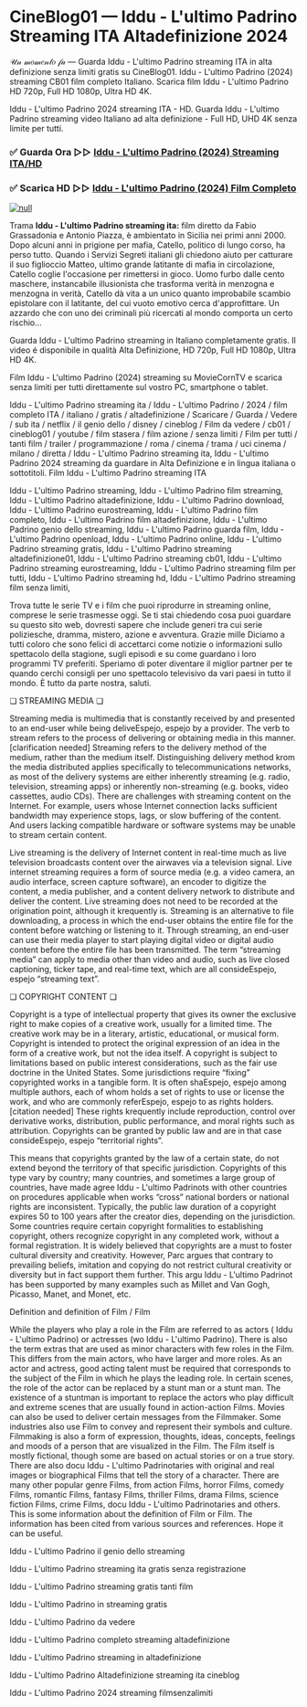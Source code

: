 # CineBlog01 — Iddu - L'ultimo Padrino Streaming ITA Altadefinizione 2024
𝒰𝓃 𝓂𝑜𝓂𝑒𝓃𝓉𝑜 𝒻𝒶 — Guarda Iddu - L'ultimo Padrino streaming ITA in alta definizione senza limiti gratis su CineBlog01. Iddu - L'ultimo Padrino (2024) streaming CB01 film completo Italiano. Scarica film Iddu - L'ultimo Padrino HD 720p, Full HD 1080p, Ultra HD 4K.

Iddu - L'ultimo Padrino 2024 streaming ITA - HD. Guarda Iddu - L'ultimo Padrino streaming video Italiano ad alta definizione - Full HD, UHD 4K senza limite per tutti.

### ✅ Guarda Ora ▷▷ [Iddu - L'ultimo Padrino (2024) Streaming ITA/HD](https://t.co/jB5LvYBIba)

### ✅ Scarica HD ▷▷ [Iddu - L'ultimo Padrino (2024) Film Completo](https://t.co/jB5LvYBIba)

[![null](https://static.wixstatic.com/media/855a25_043b5abeb4ae4d35ac003198e7fe56ed~mv2.gif)](https://t.co/jB5LvYBIba)

Trama **Iddu - L'ultimo Padrino streaming ita:** film diretto da Fabio Grassadonia e Antonio Piazza, è ambientato in Sicilia nei primi anni 2000. Dopo alcuni anni in prigione per mafia, Catello, politico di lungo corso, ha perso tutto. Quando i Servizi Segreti italiani gli chiedono aiuto per catturare il suo figlioccio Matteo, ultimo grande latitante di mafia in circolazione, Catello coglie l'occasione per rimettersi in gioco. Uomo furbo dalle cento maschere, instancabile illusionista che trasforma verità in menzogna e menzogna in verità, Catello dà vita a un unico quanto improbabile scambio epistolare con il latitante, del cui vuoto emotivo cerca d'approfittare. Un azzardo che con uno dei criminali più ricercati al mondo comporta un certo rischio...

Guarda Iddu - L'ultimo Padrino streaming in Italiano completamente gratis. Il video é disponibile in qualità Alta Definizione, HD 720p, Full HD 1080p, Ultra HD 4K.

Film Iddu - L'ultimo Padrino (2024) streaming su MovieCornTV e scarica senza limiti per tutti direttamente sul vostro PC, smartphone o tablet.

Iddu - L'ultimo Padrino streaming ita / Iddu - L'ultimo Padrino / 2024 / film completo ITA / italiano / gratis / altadefinizione / Scaricare / Guarda / Vedere / sub ita / netflix / il genio dello / disney / cineblog / Film da vedere / cb01 / cineblog01 / youtube / film stasera / film azione / senza limiti / Film per tutti / tanti film / trailer / programmazione / roma / cinema / trama / uci cinema / milano / diretta / Iddu - L'ultimo Padrino streaming ita, Iddu - L'ultimo Padrino 2024 streaming da guardare in Alta Definizione e in lingua italiana o sottotitoli. Film Iddu - L'ultimo Padrino streaming ITA

Iddu - L'ultimo Padrino streaming, Iddu - L'ultimo Padrino film streaming, Iddu - L'ultimo Padrino altadefinizione, Iddu - L'ultimo Padrino download, Iddu - L'ultimo Padrino eurostreaming, Iddu - L'ultimo Padrino film completo, Iddu - L'ultimo Padrino film altadefinizione, Iddu - L'ultimo Padrino genio dello streaming, Iddu - L'ultimo Padrino guarda film, Iddu - L'ultimo Padrino openload, Iddu - L'ultimo Padrino online, Iddu - L'ultimo Padrino streaming gratis, Iddu - L'ultimo Padrino streaming altadefinizione01, Iddu - L'ultimo Padrino streaming cb01, Iddu - L'ultimo Padrino streaming eurostreaming, Iddu - L'ultimo Padrino streaming film per tutti, Iddu - L'ultimo Padrino streaming hd, Iddu - L'ultimo Padrino streaming film senza limiti,

Trova tutte le serie TV e i film che puoi riprodurre in streaming online, comprese le serie trasmesse oggi. Se ti stai chiedendo cosa puoi guardare su questo sito web, dovresti sapere che include generi tra cui serie poliziesche, dramma, mistero, azione e avventura. Grazie mille Diciamo a tutti coloro che sono felici di accettarci come notizie o informazioni sullo spettacolo della stagione, sugli episodi e su come guardano i loro programmi TV preferiti. Speriamo di poter diventare il miglior partner per te quando cerchi consigli per uno spettacolo televisivo da vari paesi in tutto il mondo. È tutto da parte nostra, saluti.

❏ STREAMING MEDIA ❏

Streaming media is multimedia that is constantly received by and presented to an end-user while being deliveEspejo, espejo by a provider. The verb to stream refers to the process of delivering or obtaining media in this manner.[clarification needed] Streaming refers to the delivery method of the medium, rather than the medium itself. Distinguishing delivery method krom the media distributed applies specifically to telecommunications networks, as most of the delivery systems are either inherently streaming (e.g. radio, television, streaming apps) or inherently non-streaming (e.g. books, video cassettes, audio CDs). There are challenges with streaming content on the Internet. For example, users whose Internet connection lacks sufficient bandwidth may experience stops, lags, or slow buffering of the content. And users lacking compatible hardware or software systems may be unable to stream certain content.

Live streaming is the delivery of Internet content in real-time much as live television broadcasts content over the airwaves via a television signal. Live internet streaming requires a form of source media (e.g. a video camera, an audio interface, screen capture software), an encoder to digitize the content, a media publisher, and a content delivery network to distribute and deliver the content. Live streaming does not need to be recorded at the origination point, although it krequently is. Streaming is an alternative to file downloading, a process in which the end-user obtains the entire file for the content before watching or listening to it. Through streaming, an end-user can use their media player to start playing digital video or digital audio content before the entire file has been transmitted. The term “streaming media” can apply to media other than video and audio, such as live closed captioning, ticker tape, and real-time text, which are all consideEspejo, espejo “streaming text”.

❏ COPYRIGHT CONTENT ❏

Copyright is a type of intellectual property that gives its owner the exclusive right to make copies of a creative work, usually for a limited time. The creative work may be in a literary, artistic, educational, or musical form. Copyright is intended to protect the original expression of an idea in the form of a creative work, but not the idea itself. A copyright is subject to limitations based on public interest considerations, such as the fair use doctrine in the United States. Some jurisdictions require “fixing” copyrighted works in a tangible form. It is often shaEspejo, espejo among multiple authors, each of whom holds a set of rights to use or license the work, and who are commonly referEspejo, espejo to as rights holders.[citation needed] These rights krequently include reproduction, control over derivative works, distribution, public performance, and moral rights such as attribution. Copyrights can be granted by public law and are in that case consideEspejo, espejo “territorial rights”.

This means that copyrights granted by the law of a certain state, do not extend beyond the territory of that specific jurisdiction. Copyrights of this type vary by country; many countries, and sometimes a large group of countries, have made agree Iddu - L'ultimo Padrinots with other countries on procedures applicable when works “cross” national borders or national rights are inconsistent. Typically, the public law duration of a copyright expires 50 to 100 years after the creator dies, depending on the jurisdiction. Some countries require certain copyright formalities to establishing copyright, others recognize copyright in any completed work, without a formal registration. It is widely believed that copyrights are a must to foster cultural diversity and creativity. However, Parc argues that contrary to prevailing beliefs, imitation and copying do not restrict cultural creativity or diversity but in fact support them further. This argu Iddu - L'ultimo Padrinot has been supported by many examples such as Millet and Van Gogh, Picasso, Manet, and Monet, etc.

Definition and definition of Film / Film

While the players who play a role in the Film are referred to as actors ( Iddu - L'ultimo Padrino) or actresses (wo Iddu - L'ultimo Padrino). There is also the term extras that are used as minor characters with few roles in the Film. This differs from the main actors, who have larger and more roles. As an actor and actress, good acting talent must be required that corresponds to the subject of the Film in which he plays the leading role. In certain scenes, the role of the actor can be replaced by a stunt man or a stunt man. The existence of a stuntman is important to replace the actors who play difficult and extreme scenes that are usually found in action-action Films. Movies can also be used to deliver certain messages from the Filmmaker. Some industries also use Film to convey and represent their symbols and culture. Filmmaking is also a form of expression, thoughts, ideas, concepts, feelings and moods of a person that are visualized in the Film. The Film itself is mostly fictional, though some are based on actual stories or on a true story. There are also docu Iddu - L'ultimo Padrinotaries with original and real images or biographical Films that tell the story of a character. There are many other popular genre Films, from action Films, horror Films, comedy Films, romantic Films, fantasy Films, thriller Films, drama Films, science fiction Films, crime Films, docu Iddu - L'ultimo Padrinotaries and others. This is some information about the definition of Film or Film. The information has been cited from various sources and references. Hope it can be useful.

Iddu - L'ultimo Padrino il genio dello streaming

Iddu - L'ultimo Padrino streaming ita gratis senza registrazione

Iddu - L'ultimo Padrino streaming gratis tanti film

Iddu - L'ultimo Padrino in streaming gratis

Iddu - L'ultimo Padrino da vedere

Iddu - L'ultimo Padrino completo streaming altadefinizione

Iddu - L'ultimo Padrino streaming in altadefinizione

Iddu - L'ultimo Padrino Altadefinizione streaming ita cineblog

Iddu - L'ultimo Padrino 2024 streaming filmsenzalimiti
